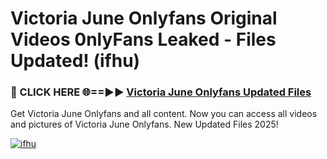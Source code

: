 # Victoria June Onlyfans Original Videos 0nlyFans Leaked - Files Updated! (ifhu)

<h3>🔴 CLICK HERE 🌐==►► <a href="https://tinyurl.com/2m67pmp6" rel="nofollow">Victoria June Onlyfans Updated Files</a></h3>

Get Victoria June Onlyfans and all content. Now you can access all videos and pictures of Victoria June Onlyfans. New Updated Files 2025!

[![ifhu](https://i.imgur.com/H4QAA4z.gif)](https://tinyurl.com/2m67pmp6)
